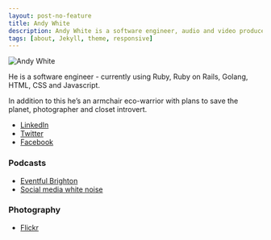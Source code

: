 ```yaml
---
layout: post-no-feature
title: Andy White
description: Andy White is a software engineer, audio and video producer, presenter, and technical philosopher who enjoys talking in front of large audiences.
tags: [about, Jekyll, theme, responsive]
---
```

<img src="https://c5.staticflickr.com/8/7282/27888254116_d5655301e4.jpg" alt="Andy White">

He is a software engineer - currently using Ruby, Ruby on Rails, Golang, HTML, CSS and Javascript.

In addition to this he’s an armchair eco-warrior with plans to save the planet, photographer and closet introvert.

* [LinkedIn](http://www.linkedin.com/in/doctorpod)
* [Twitter](http://twitter.com/doctorpod)
* [Facebook](http://facebook.com/doctorpod)

### Podcasts

* [Eventful Brighton](http://www.eventfulbrighton.org/)
* [Social media white noise](http://socialmediawhitenoise.com/)


### Photography

* [Flickr](https://www.flickr.com/photos/andywhitebrighton/)
